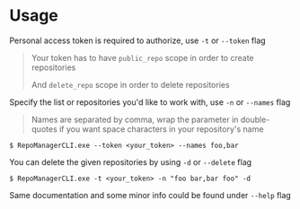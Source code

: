 # Usage
Personal access token is required to authorize, use `-t` or `--token` flag

> Your token has to have `public_repo` scope in order to create repositories
> 
> And `delete_repo` scope in order to delete repositories

Specify the list or repositories you'd like to work with, use `-n` or `--names` flag

> Names are separated by comma, wrap the parameter in double-quotes if you want space characters in your repository's name
```
$ RepoManagerCLI.exe --token <your_token> --names foo,bar
```

You can delete the given repositories by using `-d` or `--delete` flag
```
$ RepoManagerCLI.exe -t <your_token> -n "foo bar,bar foo" -d
```

Same documentation and some minor info could be found under `--help` flag
